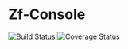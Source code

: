# Zf-Console

[![Build Status](https://travis-ci.org/iam-merlin/zf-console.svg?branch=master)](https://travis-ci.org/iam-merlin/zf-console)
[![Coverage Status](https://coveralls.io/repos/iam-merlin/zf-console/badge.svg)](https://coveralls.io/r/iam-merlin/zf-console)
